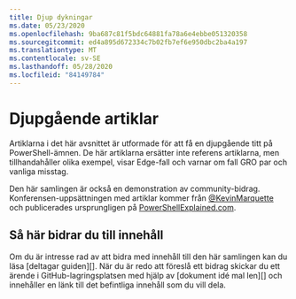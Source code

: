 ```yaml
---
title: Djup dykningar
ms.date: 05/23/2020
ms.openlocfilehash: 9ba687c81f5bdc64881fa78a6e4ebbe051320358
ms.sourcegitcommit: ed4a895d672334c7b02fb7ef6e950dbc2ba4a197
ms.translationtype: MT
ms.contentlocale: sv-SE
ms.lasthandoff: 05/28/2020
ms.locfileid: "84149784"
---
```

# <a name="deep-dive-articles"></a>Djupgående artiklar

Artiklarna i det här avsnittet är utformade för att få en djupgående titt på PowerShell-ämnen. De här artiklarna ersätter inte referens artiklarna, men tillhandahåller olika exempel, visar Edge-fall och varnar om fall GRO par och vanliga misstag.

Den här samlingen är också en demonstration av community-bidrag. Konferensen-uppsättningen med artiklar kommer från [@KevinMarquette][] och publicerades ursprungligen på [PowerShellExplained.com][].

## <a name="how-to-contribute-content"></a>Så här bidrar du till innehåll

Om du är intresse rad av att bidra med innehåll till den här samlingen kan du läsa [deltagar guiden][]. När du är redo att föreslå ett bidrag skickar du ett ärende i GitHub-lagringsplatsen med hjälp av [dokument idé mal len][] och innehåller en länk till det befintliga innehåll som du vill dela.

<!-- link references -->
[powershellexplained.com]: https://powershellexplained.com/
[@KevinMarquette]: https://twitter.com/KevinMarquette
[Deltagarguide]: https://aka.ms/PSDocsContributor
[Mall för dokument idé]: https://github.com/MicrosoftDocs/PowerShell-Docs/issues/new?assignees=&labels=doc-idea&template=New_Document_Request.md&title=Community+contribution
